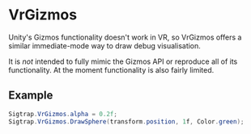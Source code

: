 # VrGizmos
Unity's Gizmos functionality doesn't work in VR, so VrGizmos offers a similar immediate-mode way to draw debug visualisation.

It is *not* intended to fully mimic the Gizmos API or reproduce all of its functionality. At the moment functionality is also fairly limited.

## Example
```C#
Sigtrap.VrGizmos.alpha = 0.2f;
Sigtrap.VrGizmos.DrawSphere(transform.position, 1f, Color.green);
```
